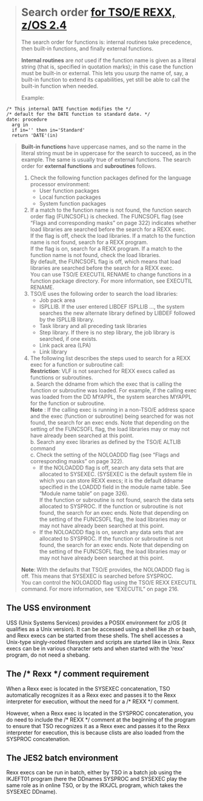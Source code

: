 ># Search order [for TSO/E REXX, z/OS 2.4](https://www-40.ibm.com/servers/resourcelink/svc00100.nsf/pages/zOSV2R4sa320972?OpenDocument)
>
>The search order for functions is: internal routines take precedence, then built-in functions, and finally external functions.
>
>**Internal routines** are _not_ used if the function name is given as a literal string (that is, specified in
>quotation marks); in this case the function must be built-in or external. This lets you usurp the name of,
>say, a built-in function to extend its capabilities, yet still be able to call the built-in function when needed.
>
>Example:

    /* This internal DATE function modifies the */
    /* default for the DATE function to standard date. */
    date: procedure
      arg in
      if in='' then in='Standard'
      return 'DATE'(in)
      
>**Built-in functions** have uppercase names, and so the name in the literal string must be in uppercase for
>the search to succeed, as in the example. The same is usually true of external functions. The search order
>for **external functions** and **subroutines** follows.
>
>1. Check the following function packages defined for the language processor environment:
>    * User function packages
>    * Local function packages
>    * System function packages
>2. If a match to the function name is not found, the function search order flag (FUNCSOFL) is checked.
>The FUNCSOFL flag (see “Flags and corresponding masks” on page 322) indicates whether load libraries are searched before the search for a REXX exec.  
>If the flag is off, check the load libraries. If a match to the function name is not found, search for a REXX program.  
>If the flag is on, search for a REXX program. If a match to the function name is not found, check the load libraries.  
>By default, the FUNCSOFL flag is off, which means that load libraries are searched before the search for a REXX exec.  
>You can use TSO/E EXECUTIL RENAME to change functions in a function package directory. For more information, see EXECUTIL RENAME.
>3. TSO/E uses the following order to search the load libraries:
>    * Job pack area
>    * ISPLLIB. If the user entered LIBDEF ISPLLIB ..., the system searches the new alternate library defined by LIBDEF followed by the ISPLLIB library.
>    * Task library and all preceding task libraries
>    * Step library. If there is no step library, the job library is searched, if one exists.
>    * Link pack area (LPA)
>    * Link library
>4. The following list describes the steps used to search for a REXX exec for a function or subroutine call:  
>**Restriction**: VLF is not searched for REXX execs called as functions or subroutines.  
>    a. Search the ddname from which the exec that is calling the function or subroutine was loaded. For
>example, if the calling exec was loaded from the DD MYAPPL, the system searches MYAPPL for the
>function or subroutine.  
>**Note** : If the calling exec is running in a non-TSO/E address space and the exec (function or
>subroutine) being searched for was not found, the search for an exec ends. Note that depending on
>the setting of the FUNCSOFL flag, the load libraries may or may not have already been searched at
>this point.  
>b. Search any exec libraries as defined by the TSO/E ALTLIB command  
>c. Check the setting of the NOLOADDD flag (see “Flags and corresponding masks” on page 322).
>    * If the NOLOADDD flag is off, search any data sets that are allocated to SYSEXEC. (SYSEXEC is the
>default system file in which you can store REXX execs; it is the default ddname specified in the
>LOADDD field in the module name table. See “Module name table” on page 326).  
>If the function or subroutine is not found, search the data sets allocated to SYSPROC. If the
>function or subroutine is not found, the search for an exec ends. Note that depending on the
>setting of the FUNCSOFL flag, the load libraries may or may not have already been searched at
>this point.
>    * If the NOLOADDD flag is on, search any data sets that are allocated to SYSPROC. If the function or
>subroutine is not found, the search for an exec ends. Note that depending on the setting of the
>FUNCSOFL flag, the load libraries may or may not have already been searched at this point.
>
>**Note**: With the defaults that TSO/E provides, the NOLOADDD flag is off. This means that SYSEXEC
>is searched before SYSPROC.  
>You can control the NOLOADDD flag using the TSO/E REXX EXECUTIL command. For more
>information, see “EXECUTIL” on page 216.

## The USS environment
USS (Unix Systems Services) provides a POSIX environment for z/OS (it qualifies as a Unix version). It can be accessed using a shell like zh or bash, and Rexx execs can be started from these shells. The shell accesses a Unix-type singly-rooted filesystem and scripts are started like in Unix. Rexx execs can be in various character sets and when started with the 'rexx' program, do not need a shebang.

## The /* Rexx */ comment requirement
When a Rexx exec is located in the SYSEXEC concatenation, TSO automatically recognizes it as a Rexx exec and passes it to the Rexx interpreter for execution, without the need for a /* REXX */ comment.

However, when a Rexx exec is located in the SYSPROC concatenation, you do need to include the /* REXX */ comment at the beginning of the program to ensure that TSO recognizes it as a Rexx exec and passes it to the Rexx interpreter for execution, this is because clists are also loaded from the SYSPROC concatenation.

## The JES2 batch environment
Rexx execs can be run in batch, either by TSO in a batch job using the IKJEFT01 program (here the DDnames SYSPROC and SYSEXEC play the same role as in online TSO, or by the IRXJCL program, which takes the SYSEXEC DDname). 